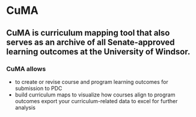 # CuMA
## CuMA is curriculum mapping tool that also serves as an archive of all Senate-approved learning outcomes at the University of Windsor. 
### CuMA allows 
  - to create or revise course and program learning outcomes for submission to PDC
  - build curriculum maps to visualize how courses align to program outcomes export your curriculum-related data to excel for further analysis 

